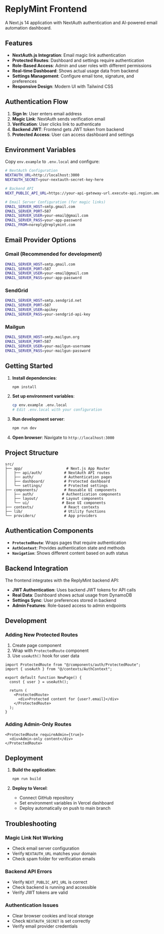 # ReplyMint Frontend

A Next.js 14 application with NextAuth authentication and AI-powered email automation dashboard.

## Features

- **NextAuth.js Integration**: Email magic link authentication
- **Protected Routes**: Dashboard and settings require authentication
- **Role-Based Access**: Admin and user roles with different permissions
- **Real-time Dashboard**: Shows actual usage data from backend
- **Settings Management**: Configure email tone, signature, and preferences
- **Responsive Design**: Modern UI with Tailwind CSS

## Authentication Flow

1. **Sign In**: User enters email address
2. **Magic Link**: NextAuth sends verification email
3. **Verification**: User clicks link to authenticate
4. **Backend JWT**: Frontend gets JWT token from backend
5. **Protected Access**: User can access dashboard and settings

## Environment Variables

Copy `env.example` to `.env.local` and configure:

```bash
# NextAuth Configuration
NEXTAUTH_URL=http://localhost:3000
NEXTAUTH_SECRET=your-nextauth-secret-key-here

# Backend API
NEXT_PUBLIC_API_URL=https://your-api-gateway-url.execute-api.region.amazonaws.com/staging

# Email Server Configuration (for magic links)
EMAIL_SERVER_HOST=smtp.gmail.com
EMAIL_SERVER_PORT=587
EMAIL_SERVER_USER=your-email@gmail.com
EMAIL_SERVER_PASS=your-app-password
EMAIL_FROM=noreply@replymint.com
```

## Email Provider Options

### Gmail (Recommended for development)
```bash
EMAIL_SERVER_HOST=smtp.gmail.com
EMAIL_SERVER_PORT=587
EMAIL_SERVER_USER=your-email@gmail.com
EMAIL_SERVER_PASS=your-app-password
```

### SendGrid
```bash
EMAIL_SERVER_HOST=smtp.sendgrid.net
EMAIL_SERVER_PORT=587
EMAIL_SERVER_USER=apikey
EMAIL_SERVER_PASS=your-sendgrid-api-key
```

### Mailgun
```bash
EMAIL_SERVER_HOST=smtp.mailgun.org
EMAIL_SERVER_PORT=587
EMAIL_SERVER_USER=your-mailgun-username
EMAIL_SERVER_PASS=your-mailgun-password
```

## Getting Started

1. **Install dependencies**:
   ```bash
   npm install
   ```

2. **Set up environment variables**:
   ```bash
   cp env.example .env.local
   # Edit .env.local with your configuration
   ```

3. **Run development server**:
   ```bash
   npm run dev
   ```

4. **Open browser**: Navigate to `http://localhost:3000`

## Project Structure

```
src/
├── app/                    # Next.js App Router
│   ├── api/auth/          # NextAuth API routes
│   ├── auth/              # Authentication pages
│   ├── dashboard/         # Protected dashboard
│   └── settings/          # Protected settings
├── components/            # Reusable UI components
│   ├── auth/             # Authentication components
│   ├── layout/           # Layout components
│   └── ui/               # Base UI components
├── contexts/              # React contexts
├── lib/                   # Utility functions
└── providers/             # App providers
```

## Authentication Components

- **`ProtectedRoute`**: Wraps pages that require authentication
- **`AuthContext`**: Provides authentication state and methods
- **`Navigation`**: Shows different content based on auth status

## Backend Integration

The frontend integrates with the ReplyMint backend API:

- **JWT Authentication**: Uses backend JWT tokens for API calls
- **Real Data**: Dashboard shows actual usage from DynamoDB
- **Settings Sync**: User preferences stored in backend
- **Admin Features**: Role-based access to admin endpoints

## Development

### Adding New Protected Routes

1. Create page component
2. Wrap with `ProtectedRoute` component
3. Use `useAuth()` hook for user data

```tsx
import ProtectedRoute from "@/components/auth/ProtectedRoute";
import { useAuth } from "@/contexts/AuthContext";

export default function NewPage() {
  const { user } = useAuth();
  
  return (
    <ProtectedRoute>
      <div>Protected content for {user?.email}</div>
    </ProtectedRoute>
  );
}
```

### Adding Admin-Only Routes

```tsx
<ProtectedRoute requireAdmin={true}>
  <div>Admin-only content</div>
</ProtectedRoute>
```

## Deployment

1. **Build the application**:
   ```bash
   npm run build
   ```

2. **Deploy to Vercel**:
   - Connect GitHub repository
   - Set environment variables in Vercel dashboard
   - Deploy automatically on push to main branch

## Troubleshooting

### Magic Link Not Working
- Check email server configuration
- Verify `NEXTAUTH_URL` matches your domain
- Check spam folder for verification emails

### Backend API Errors
- Verify `NEXT_PUBLIC_API_URL` is correct
- Check backend is running and accessible
- Verify JWT tokens are valid

### Authentication Issues
- Clear browser cookies and local storage
- Check `NEXTAUTH_SECRET` is set correctly
- Verify email provider credentials
